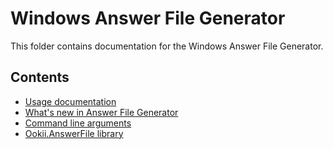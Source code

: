 # Windows Answer File Generator

This folder contains documentation for the Windows Answer File Generator.

## Contents

- [Usage documentation](../README.md)
- [What's new in Answer File Generator](ChangeLog.md)
- [Command line arguments](CommandLine.md)
- [Ookii.AnswerFile library](Library.md)

